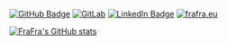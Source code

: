 [![GitHub Badge](https://img.shields.io/github/followers/frafra)](https://github.com/frafra?tab=followers)
[![GitLab](https://img.shields.io/badge/GitLab-frafra-blue)](https://gitlab.com/frafra)
[![LinkedIn Badge](https://img.shields.io/badge/LinkedIn-francesco--frassinelli-blue)](https://www.linkedin.com/in/francesco-frassinelli)
[![frafra.eu](https://img.shields.io/badge/website-frafra.eu-informational)](https://frafra.eu)

[![FraFra's GitHub stats](https://github-readme-stats.vercel.app/api?username=frafra)](https://github.com/anuraghazra/github-readme-stats)
